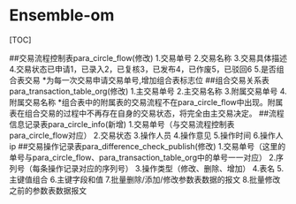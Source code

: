 # Ensemble-om
[TOC]

##交易流程控制表para_circle_flow(修改)
1.交易单号
2.交易名称
3.交易具体描述
4.交易状态已申请1，已录入2，已复核3，已发布4，已作废5，已驳回6
5.是否组合表交易
*为每一次交易申请交易单号,增加组合表标志位
##组合交易关系表para_transaction_table_org(修改)
1.主交易单号
2.主交易名称
3.附属交易单号
4.附属交易名称
*组合表中的附属表的交易流程不在para_circle_flow中出现。附属表在组合交易的过程中不再存在自身的交易状态，将完全由主交易决定。
##流程信息记录表para_circle_info(新增)
1.交易单号（与交易流程控制表para_circle_flow对应）
2.交易状态
3.操作人员
4.操作意见
5.操作时间
6.操作人ip
##交易操作记录表para_difference_check_publish(修改)
1.交易单号（这里的单号与para_circle_flow、para_transaction_table_org中的单号一一对应）
2.序列号（每条操作记录对应的序列号）
3.操作类型（修改、删除、增加）
4.表名
5.主键值组合
6.主键字段和值
7.批量删除/添加/修改参数表数据的报文
8.批量修改之前的参数表数据报文
 

